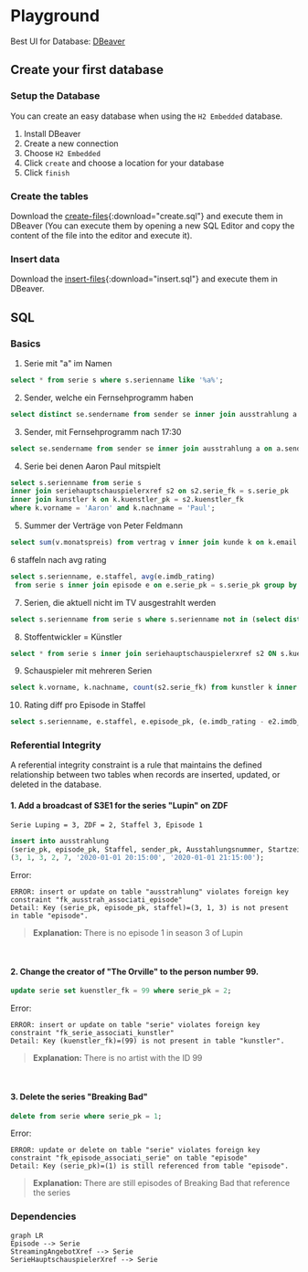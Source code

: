 # Playground

Best UI for Database: [DBeaver](https://dbeaver.io/download/)

## Create your first database

### Setup the Database

You can create an easy database when using the `H2 Embedded` database.

1. Install DBeaver
2. Create a new connection
3. Choose `H2 Embedded`
4. Click `create` and choose a location for your database
5. Click `finish`

### Create the tables

Download the [create-files](../../../assets/data/db/create.sql){:download="create.sql"} and execute them in DBeaver (You can execute them by opening a new SQL Editor and copy the content of the file into the editor and execute it).

### Insert data

Download the [insert-files](../../../assets/data/db/insert.sql){:download="insert.sql"} and execute them in DBeaver.

## SQL

### Basics

1. Serie mit "a" im Namen

```sql
select * from serie s where s.serienname like '%a%';
```

2. Sender, welche ein Fernsehprogramm haben

```sql
select distinct se.sendername from sender se inner join ausstrahlung a on a.sender_pk = se.sender_pk;
```

3. Sender, mit Fernsehprogramm nach 17:30

```sql
select se.sendername from sender se inner join ausstrahlung a on a.sender_pk = se.sender_pk where CAST(a.startzeit as time) > '17:30:00' and CAST(a.startzeit as time) > '17:30:00';
```

4. Serie bei denen Aaron Paul mitspielt

```sql
select s.serienname from serie s
inner join seriehauptschauspielerxref s2 on s2.serie_fk = s.serie_pk
inner join kunstler k on k.kuenstler_pk = s2.kuenstler_fk
where k.vorname = 'Aaron' and k.nachname = 'Paul';
```

5. Summer der Verträge von Peter Feldmann

```sql
select sum(v.monatspreis) from vertrag v inner join kunde k on k.email = v.email_fk where k.vorname = 'Peter' and k.nachname = 'Feldmann';
```

6 staffeln nach avg rating

```sql
select s.serienname, e.staffel, avg(e.imdb_rating)
 from serie s inner join episode e on e.serie_pk = s.serie_pk group by e.staffel, s.serienname  order by avg(e.imdb_rating) desc;
```

7. Serien, die aktuell nicht im TV ausgestrahlt werden

```sql
select s.serienname from serie s where s.serienname not in (select distinct s.serienname from serie s inner join ausstrahlung a on a.serie_pk = s.serie_pk);
```

8. Stoffentwickler = Künstler

```sql
select * from serie s inner join seriehauptschauspielerxref s2 ON s.kuenstler_fk = s2.kuenstler_fk;
```

9. Schauspieler mit mehreren Serien

```sql
select k.vorname, k.nachname, count(s2.serie_fk) from kunstler k inner join seriehauptschauspielerxref s2 on s2.kuenstler_fk = k.kuenstler_pk group by k.vorname, k.nachname having count(s2.serie_fk) > 1;
```

10. Rating diff pro Episode in Staffel

```sql
select s.serienname, e.staffel, e.episode_pk, (e.imdb_rating - e2.imdb_rating) as rating_diff from episode e inner join episode e2 on e2.episode_pk  = e.episode_pk - 1 and e2.staffel = e.staffel and e2.serie_pk = e.serie_pk inner join serie s on s.serie_pk = e.serie_pk order by s.serienname, e.staffel, e.episode_pk;
```

### Referential Integrity

A referential integrity constraint is a rule that maintains the defined relationship between two tables when records are inserted, updated, or deleted in the database.

#### 1. Add a broadcast of S3E1 for the series "Lupin" on ZDF

`Serie Luping = 3, ZDF = 2, Staffel 3, Episode 1`

```sql
insert into ausstrahlung
(serie_pk, episode_pk, Staffel, sender_pk, Ausstahlungsnummer, Startzeit, Endzeit) values
(3, 1, 3, 2, 7, '2020-01-01 20:15:00', '2020-01-01 21:15:00');
```

Error:

```
ERROR: insert or update on table "ausstrahlung" violates foreign key constraint "fk_ausstrah_associati_episode"
Detail: Key (serie_pk, episode_pk, staffel)=(3, 1, 3) is not present in table "episode".
```

> **Explanation:** There is no episode 1 in season 3 of Lupin

<br>

#### 2. Change the creator of "The Orville" to the person number 99.

```sql
update serie set kuenstler_fk = 99 where serie_pk = 2;
```

Error:

```
ERROR: insert or update on table "serie" violates foreign key constraint "fk_serie_associati_kunstler"
Detail: Key (kuenstler_fk)=(99) is not present in table "kunstler".
```

> **Explanation:** There is no artist with the ID 99

<br>

#### 3. Delete the series "Breaking Bad"

```sql
delete from serie where serie_pk = 1;
```

Error:

```
ERROR: update or delete on table "serie" violates foreign key constraint "fk_episode_associati_serie" on table "episode"
Detail: Key (serie_pk)=(1) is still referenced from table "episode".
```

> **Explanation:** There are still episodes of Breaking Bad that reference the series

### Dependencies

```mermaid
graph LR
Episode --> Serie
StreamingAngebotXref --> Serie
SerieHauptschauspielerXref --> Serie
```
